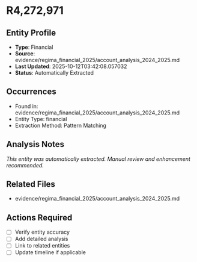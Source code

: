 # R4,272,971

## Entity Profile
- **Type**: Financial
- **Source**: evidence/regima_financial_2025/account_analysis_2024_2025.md
- **Last Updated**: 2025-10-12T03:42:08.057032
- **Status**: Automatically Extracted

## Occurrences
- Found in: evidence/regima_financial_2025/account_analysis_2024_2025.md
- Entity Type: financial
- Extraction Method: Pattern Matching

## Analysis Notes
*This entity was automatically extracted. Manual review and enhancement recommended.*

## Related Files
- evidence/regima_financial_2025/account_analysis_2024_2025.md

## Actions Required
- [ ] Verify entity accuracy
- [ ] Add detailed analysis
- [ ] Link to related entities
- [ ] Update timeline if applicable
